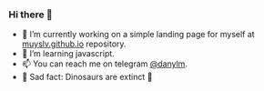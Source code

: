 ### Hi there 👋
- 🔭 I’m currently working on a simple landing page for myself at [muyslv.github.io](https://github.com/muyslv/muyslv.github.io) repository.
- 🌱 I’m learning javascript.
- 📫 You can reach me on telegram [@danylm](https://t.me/danylm).
- :sauropod: Sad fact: Dinosaurs are extinct :t-rex:
<!--
**muyslv/muyslv** is a ✨ _special_ ✨ repository because its `README.md` (this file) appears on your GitHub profile.




